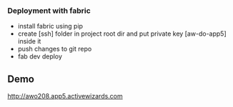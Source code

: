 ### Deployment with fabric

* install fabric using pip
* create [ssh] folder in project root dir and put private key [aw-do-app5] inside it
* push changes to git repo
* fab dev deploy
 

## Demo
http://awo208.app5.activewizards.com
